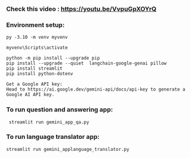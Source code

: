 ### Check this video : https://youtu.be/VvpuGpXOYrQ

### Environment setup:
    
    py -3.10 -m venv myvenv
    
    myvenv\Scripts\activate
    
    python -m pip install --upgrade pip
    pip install --upgrade --quiet  langchain-google-genai pillow
    pip install streamlit
    pip install python-dotenv
    
    Get a Google API key: 
    Head to https://ai.google.dev/gemini-api/docs/api-key to generate a Google AI API key.



### To run question and answering app:

     streamlit run gemini_app_qa.py


###  To run language translator app:

    streamlit run gemini_applanguage_translator.py
